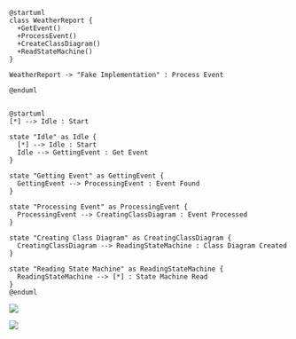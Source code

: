 ```PlantUML
@startuml
class WeatherReport {
  +GetEvent()
  +ProcessEvent()
  +CreateClassDiagram()
  +ReadStateMachine()
}

WeatherReport -> "Fake Implementation" : Process Event

@enduml
```

```PlantUML

@startuml
[*] --> Idle : Start

state "Idle" as Idle {
  [*] --> Idle : Start
  Idle --> GettingEvent : Get Event
}

state "Getting Event" as GettingEvent {
  GettingEvent --> ProcessingEvent : Event Found
}

state "Processing Event" as ProcessingEvent {
  ProcessingEvent --> CreatingClassDiagram : Event Processed
}

state "Creating Class Diagram" as CreatingClassDiagram {
  CreatingClassDiagram --> ReadingStateMachine : Class Diagram Created
}

state "Reading State Machine" as ReadingStateMachine {
  ReadingStateMachine --> [*] : State Machine Read
}
@enduml
```



![](F:\课程存档\2023春\SoftwareEngineering\work\1.png)



![](F:\课程存档\2023春\SoftwareEngineering\work\2.png)
